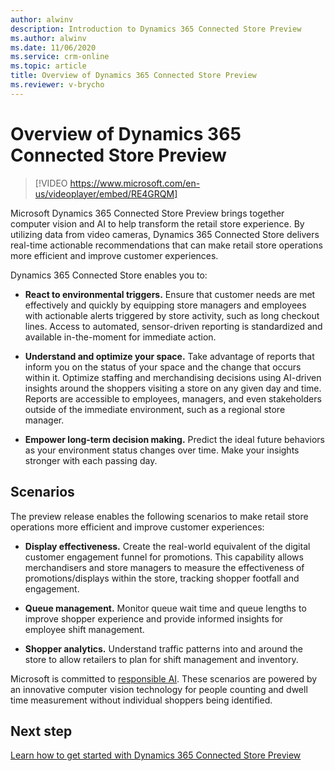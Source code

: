 ```yaml
---
author: alwinv
description: Introduction to Dynamics 365 Connected Store Preview
ms.author: alwinv
ms.date: 11/06/2020
ms.service: crm-online
ms.topic: article
title: Overview of Dynamics 365 Connected Store Preview
ms.reviewer: v-brycho
---
```


# Overview of Dynamics 365 Connected Store Preview

> [!VIDEO https://www.microsoft.com/en-us/videoplayer/embed/RE4GRQM]

Microsoft Dynamics 365 Connected Store Preview brings together computer vision and AI to help transform the retail store experience. By utilizing data from video cameras, Dynamics 365 Connected Store delivers real-time actionable recommendations that can make retail store operations more efficient and improve customer experiences. 

Dynamics 365 Connected Store enables you to:

- **React to environmental triggers.** Ensure that customer needs are met effectively and quickly by equipping store managers and employees with actionable alerts triggered by store activity, such as long checkout lines. Access to automated, sensor-driven reporting is standardized and available in-the-moment for immediate action.

- **Understand and optimize your space.** Take advantage of reports that inform you on the status of your space and the change that occurs within it. Optimize staffing and merchandising decisions using AI-driven insights around the shoppers visiting a store on any given day and time. Reports are accessible to employees, managers, and even stakeholders outside of the immediate environment, such as a regional store manager.

- **Empower long-term decision making.** Predict the ideal future behaviors as your environment status changes over time. Make your insights stronger with each passing day.

## Scenarios

The preview release enables the following scenarios to make retail store operations more efficient and improve customer experiences: 

- **Display effectiveness.** Create the real-world equivalent of the digital customer engagement funnel for promotions. This capability allows merchandisers and store managers to measure the effectiveness of promotions/displays within the store, tracking shopper footfall and engagement.  

- **Queue management.** Monitor queue wait time and queue lengths to improve shopper experience and provide informed insights for employee shift management. 

- **Shopper analytics.** Understand traffic patterns into and around the store to allow retailers to plan for shift management and inventory. 

Microsoft is committed to [responsible AI](https://www.microsoft.com/en-us/ai/responsible-ai?activetab=pivot1%3aprimaryr6). These scenarios are powered by an innovative computer vision technology for people counting and dwell time measurement without individual shoppers being identified.   

## Next step

[Learn how to get started with Dynamics 365 Connected Store Preview](get-started.md)

